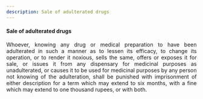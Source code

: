 ```yaml
---
description: Sale of adulterated drugs
---
```


#### Sale of adulterated drugs
<div style="text-align: justify">

Whoever, knowing any drug or medical preparation to have been adulterated in such a manner as to lessen its efficacy, to change its operation, or to render it noxious, sells the same, offers or exposes it for sale, or issues it from any dispensary for medicinal purposes as unadulterated, or causes it to be used for medicinal purposes by any person not knowing of the adulteration, shall be punished with imprisonment of either description for a term which may extend to six months, with a fine which may extend to one thousand rupees, or with both.

</div>
